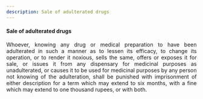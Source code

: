 ```yaml
---
description: Sale of adulterated drugs
---
```


#### Sale of adulterated drugs
<div style="text-align: justify">

Whoever, knowing any drug or medical preparation to have been adulterated in such a manner as to lessen its efficacy, to change its operation, or to render it noxious, sells the same, offers or exposes it for sale, or issues it from any dispensary for medicinal purposes as unadulterated, or causes it to be used for medicinal purposes by any person not knowing of the adulteration, shall be punished with imprisonment of either description for a term which may extend to six months, with a fine which may extend to one thousand rupees, or with both.

</div>
